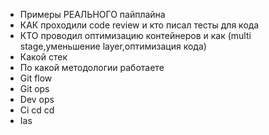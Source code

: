 - Примеры РЕАЛЬНОГО пайплайна
- КАК проходили code review и кто писал тесты для кода 
- КТО проводил оптимизацию контейнеров и как (multi stage,уменьшение layer,оптимизация кода)
- Какой стек
- По какой методологии работаете
- Git flow 
- Git ops 
- Dev ops 
- Ci cd cd 
- Ias